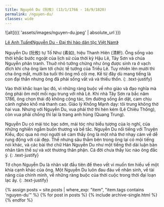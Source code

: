 ```yaml
---
title: Nguyễn Du (阮攸) (13/1/1766 - 16/9/1820)
permalink: /nguyen-du/
classes: wide
---
```


![alt]({{ 'assets/images/nguyen-du.jpeg' | absolute_url }})
> <cite>
<a target="_blank" href="http://nguyendu.org.vn/vi/-nguyen-du---dai-thi-hao-dan-toc-viet-nam--FB689E800066581BBE66B1B8F8106905.html/i1439363111155/6/8">
Lê Anh Tuấn《Nguyễn Du - Đại thi hào dân tộc Việt Nam》
</a>
</cite>

Nguyễn Du (阮攸) tự Tố Như (素如), hiệu Thanh Hiên (清軒). Ông sống vào thời khắc bước ngoặt của lịch sử của thời kỳ Hậu Lê, Tây Sơn và chúa Nguyễn phân tranh. Thuở nhỏ tưởng chừng như ông được sinh ra ở vạch đích khi cha ông làm tới chức tể tướng của Triều Lê. Tuy nhiên lên mười thì cha ông mất, mười ba tuổi thì ông mồ côi mẹ. Kể từ đây dù mang tiếng là con đại thần nhưng ông đã phải sống vất vả và thiếu thốn.
{: .text-justify}

Vào thời khắc loạn lạc đó, vì những ràng buộc về nho giáo và đạo nghĩa mà ông phải ôm một mối ngu trung với nhà Lê. Khi nhà Tây Sơn ra bắc năm 1786, ông chọn thái độ không cộng tác, tìm đường sống ẩn dật, cam chịu cảnh nghèo khổ mà thanh cao. Giáo lý Khổng Mạnh dạy: tôi trung không thờ hai vua. Nhưng với Nguyễn Du, vua phải thờ thì hèn kém (Lê Chiêu Thống), còn vua phải chống thì lại là trang anh hùng (Quang Trung).

Nguyễn Du có mái tóc bạc sớm, mái tóc như biểu tượng của lo nghĩ, của những nghiền ngẫm buồn thương và bế tắc. Nguyễn Du nổi tiếng với Truyện Kiều, đọc qua nó mọi người sẽ cảm thấy ông là một nhà thơ nhạy cảm về dễ rung động với cái đẹp. Thế nhưng sâu thẳm bên trong ông lại có mội tiếng nói khác, và các bài thơ chữ Hán Nguyễn Du như một tiếng thở dài luận bàn nhân tâm thế sự và xót thương thân phận. Cả đời chưa thấy lúc nào ông đắc ý.
{: .text-justify}

Tớ chọn Nguyễn Du là nhân vật đầu tiên để theo vết vì muốn tìm hiểu về một khía cạnh khác của ông. Một Nguyễn Du luôn đau đáu về nhân sinh, về tài năng của chính mình, về những ràng buộc của thời cuộc trong thời đại loạn lạc ấy.
{: .text-justify}


{% assign posts = site.posts | where_exp: "item", "item.tags contains 'nguyen-du'" %}
{% for post in posts %}
  {% include archive-single.html %}
{% endfor %}